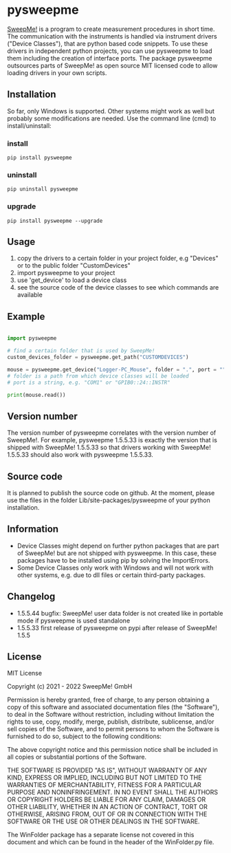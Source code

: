 # pysweepme

[SweepMe!](https://sweep-me.net) is a program to create measurement procedures in short time. The communication with the instruments is handled via instrument drivers ("Device Classes"), that are python based code snippets. To use these drivers in independent python projects, you can use pysweepme to load them including the creation of interface ports. The package pysweepme outsources parts of SweepMe! as open source MIT licensed code to allow loading drivers in your own scripts.

## Installation
So far, only Windows is supported. Other systems might work as well but probably some modifications are needed.
Use the command line (cmd) to install/uninstall:

### install
    pip install pysweepme 

### uninstall
    pip uninstall pysweepme
    
### upgrade
    pip install pysweepme --upgrade

## Usage

1. copy the drivers to a certain folder in your project folder, e.g "Devices" or to the public folder "CustomDevices"
2. import pysweepme to your project
3. use 'get_device' to load a device class
4. see the source code of the device classes to see which commands are available

## Example

```python

import pysweepme

# find a certain folder that is used by SweepMe!
custom_devices_folder = pysweepme.get_path("CUSTOMDEVICES")

mouse = pysweepme.get_device("Logger-PC_Mouse", folder = ".", port = "")
# folder is a path from which device classes will be loaded
# port is a string, e.g. "COM1" or "GPIB0::24::INSTR"

print(mouse.read())

```
    
## Version number
The version number of pysweepme correlates with the version number of SweepMe!. For example, pysweepme 1.5.5.33 is exactly the version that is shipped with SweepMe! 1.5.5.33 so that drivers working with SweepMe! 1.5.5.33 should also work with pysweepme 1.5.5.33.

## Source code
It is planned to publish the source code on github. At the moment, please use the files in the folder Lib/site-packages/pysweepme of your python installation.

## Information
* Device Classes might depend on further python packages that are part of SweepMe! but are not shipped with pysweepme. In this case, these packages have to be installed using pip by solving the ImportErrors. 
* Some Device Classes only work with Windows and will not work with other systems, e.g. due to dll files or certain third-party packages.

## Changelog
* 1.5.5.44 bugfix: SweepMe! user data folder is not created like in portable mode if pysweepme is used standalone
* 1.5.5.33 first release of pysweepme on pypi after release of SweepMe! 1.5.5

## License
MIT License

Copyright (c) 2021 - 2022 SweepMe! GmbH

Permission is hereby granted, free of charge, to any person obtaining a copy of
this software and associated documentation files (the "Software"), to deal in
the Software without restriction, including without limitation the rights to
use, copy, modify, merge, publish, distribute, sublicense, and/or sell copies
of the Software, and to permit persons to whom the Software is furnished to do
so, subject to the following conditions:

The above copyright notice and this permission notice shall be included in all
copies or substantial portions of the Software.

THE SOFTWARE IS PROVIDED "AS IS", WITHOUT WARRANTY OF ANY KIND, EXPRESS OR
IMPLIED, INCLUDING BUT NOT LIMITED TO THE WARRANTIES OF MERCHANTABILITY,
FITNESS FOR A PARTICULAR PURPOSE AND NONINFRINGEMENT. IN NO EVENT SHALL THE
AUTHORS OR COPYRIGHT HOLDERS BE LIABLE FOR ANY CLAIM, DAMAGES OR OTHER
LIABILITY, WHETHER IN AN ACTION OF CONTRACT, TORT OR OTHERWISE, ARISING FROM,
OUT OF OR IN CONNECTION WITH THE SOFTWARE OR THE USE OR OTHER DEALINGS IN THE
SOFTWARE.

The WinFolder package has a separate license not covered in this document and
which can be found in the header of the WinFolder.py file.